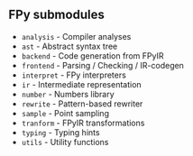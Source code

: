 ## FPy submodules

- `analysis` - Compiler analyses
- `ast` - Abstract syntax tree
- `backend` - Code generation from FPyIR
- `frontend` - Parsing / Checking / IR-codegen
- `interpret` - FPy interpreters
- `ir` - Intermediate representation
- `number` - Numbers library
- `rewrite` - Pattern-based rewriter
- `sample` - Point sampling
- `tranform` - FPyIR transformations
- `typing` - Typing hints
- `utils` - Utility functions
